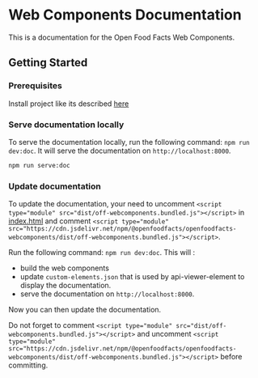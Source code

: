 # Web Components Documentation

This is a documentation for the Open Food Facts Web Components.

## Getting Started

### Prerequisites

Install project like its described [here](../../README.md)

### Serve documentation locally

To serve the documentation locally, run the following command: `npm run dev:doc`. It will serve the documentation on `http://localhost:8000`.

```bash
npm run serve:doc
```

### Update documentation

To update the documentation, your need to uncomment `<script type="module" src="dist/off-webcomponents.bundled.js"></script>` in [index.html](./index.html) and comment `<script type="module" src="https://cdn.jsdelivr.net/npm/@openfoodfacts/openfoodfacts-webcomponents/dist/off-webcomponents.bundled.js"></script>`.

Run the following command: `npm run dev:doc`. This will :

- build the web components
- update `custom-elements.json` that is used by api-viewer-element to display the documentation.
- serve the documentation on `http://localhost:8000`.

Now you can then update the documentation.

Do not forget to comment `<script type="module" src="dist/off-webcomponents.bundled.js"></script>` and uncomment `<script type="module" src="https://cdn.jsdelivr.net/npm/@openfoodfacts/openfoodfacts-webcomponents/dist/off-webcomponents.bundled.js"></script>` before committing.
